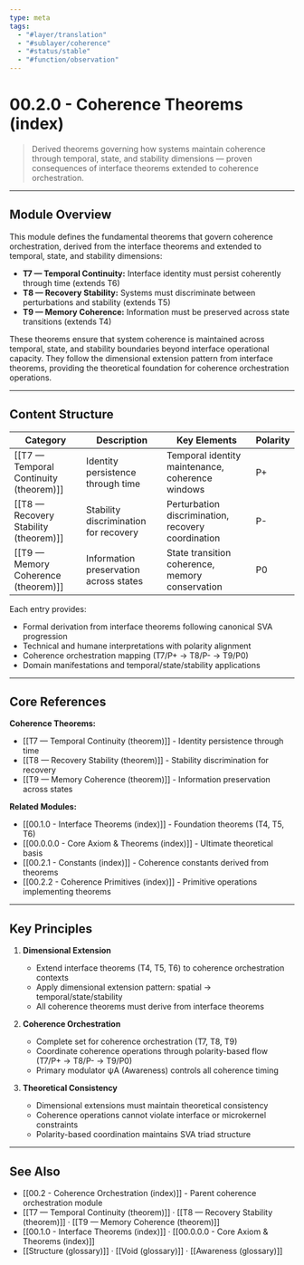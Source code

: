 ```yaml
---
type: meta
tags:
  - "#layer/translation"
  - "#sublayer/coherence"
  - "#status/stable"
  - "#function/observation"
---
```


# 00.2.0 - Coherence Theorems (index)

> Derived theorems governing how systems maintain coherence through temporal, state, and stability dimensions — proven consequences of interface theorems extended to coherence orchestration.

---

## Module Overview

This module defines the fundamental theorems that govern coherence orchestration, derived from the interface theorems and extended to temporal, state, and stability dimensions:

- **T7 — Temporal Continuity:** Interface identity must persist coherently through time (extends T6)
- **T8 — Recovery Stability:** Systems must discriminate between perturbations and stability (extends T5)
- **T9 — Memory Coherence:** Information must be preserved across state transitions (extends T4)

These theorems ensure that system coherence is maintained across temporal, state, and stability boundaries beyond interface operational capacity. They follow the dimensional extension pattern from interface theorems, providing the theoretical foundation for coherence orchestration operations.

---

## Content Structure

| Category | Description | Key Elements | Polarity |
|----------|-------------|--------------|----------|
| [[T7 — Temporal Continuity (theorem)]] | Identity persistence through time | Temporal identity maintenance, coherence windows | P+ |
| [[T8 — Recovery Stability (theorem)]] | Stability discrimination for recovery | Perturbation discrimination, recovery coordination | P- |
| [[T9 — Memory Coherence (theorem)]] | Information preservation across states | State transition coherence, memory conservation | P0 |

Each entry provides:
- Formal derivation from interface theorems following canonical SVA progression
- Technical and humane interpretations with polarity alignment
- Coherence orchestration mapping (T7/P+ → T8/P- → T9/P0)
- Domain manifestations and temporal/state/stability applications

---

## Core References

**Coherence Theorems:**
- [[T7 — Temporal Continuity (theorem)]] - Identity persistence through time
- [[T8 — Recovery Stability (theorem)]] - Stability discrimination for recovery
- [[T9 — Memory Coherence (theorem)]] - Information preservation across states

**Related Modules:**
- [[00.1.0 - Interface Theorems (index)]] - Foundation theorems (T4, T5, T6)
- [[00.0.0.0 - Core Axiom & Theorems (index)]] - Ultimate theoretical basis
- [[00.2.1 - Constants (index)]] - Coherence constants derived from theorems
- [[00.2.2 - Coherence Primitives (index)]] - Primitive operations implementing theorems

---

## Key Principles

1. **Dimensional Extension**
   - Extend interface theorems (T4, T5, T6) to coherence orchestration contexts
   - Apply dimensional extension pattern: spatial → temporal/state/stability
   - All coherence theorems must derive from interface theorems

2. **Coherence Orchestration**
   - Complete set for coherence orchestration (T7, T8, T9)
   - Coordinate coherence operations through polarity-based flow (T7/P+ → T8/P- → T9/P0)
   - Primary modulator ψA (Awareness) controls all coherence timing

3. **Theoretical Consistency**
   - Dimensional extensions must maintain theoretical consistency
   - Coherence operations cannot violate interface or microkernel constraints
   - Polarity-based coordination maintains SVA triad structure

---

## See Also

- [[00.2 - Coherence Orchestration (index)]] - Parent coherence orchestration module
- [[T7 — Temporal Continuity (theorem)]] · [[T8 — Recovery Stability (theorem)]] · [[T9 — Memory Coherence (theorem)]]
- [[00.1.0 - Interface Theorems (index)]] · [[00.0.0.0 - Core Axiom & Theorems (index)]]
- [[Structure (glossary)]] · [[Void (glossary)]] · [[Awareness (glossary)]]